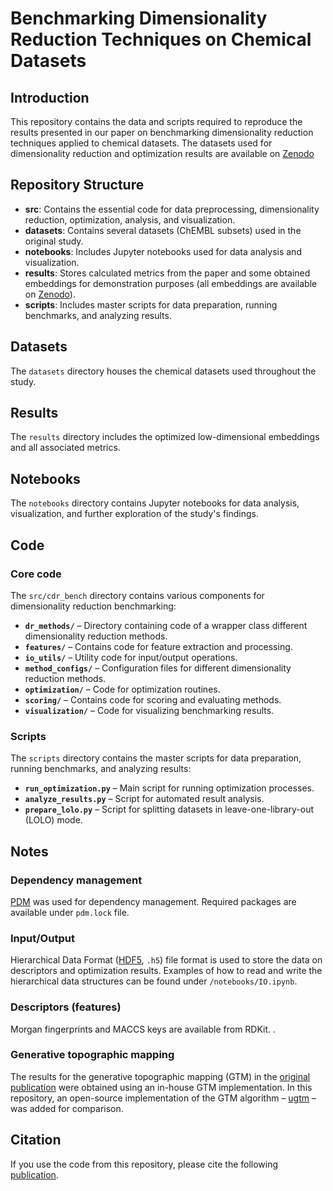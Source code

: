 # Benchmarking Dimensionality Reduction Techniques on Chemical Datasets

## Introduction
This repository contains the data and scripts required to reproduce the results presented in our paper on benchmarking dimensionality reduction techniques applied to chemical datasets.
The datasets used for dimensionality reduction and optimization results are available on [Zenodo](https://doi.org/10.5281/zenodo.13752690)

## Repository Structure

- **src**: Contains the essential code for data preprocessing, dimensionality reduction, optimization, analysis, and visualization.
- **datasets**: Contains several datasets (ChEMBL subsets) used in the original study.
- **notebooks**: Includes Jupyter notebooks used for data analysis and visualization.
- **results**: Stores calculated metrics from the paper and some obtained embeddings for demonstration purposes (all embeddings are available on [Zenodo](https://doi.org/10.5281/zenodo.13752690)).
- **scripts**: Includes master scripts for data preparation, running benchmarks, and analyzing results.

## Datasets
The `datasets` directory houses the chemical datasets used throughout the study.

## Results
The `results` directory includes the optimized low-dimensional embeddings and all associated metrics.

## Notebooks
The `notebooks` directory contains Jupyter notebooks for data analysis, visualization, and further exploration of the study's findings.

## Code
### Core code
The `src/cdr_bench` directory contains various components for dimensionality reduction benchmarking:

- **`dr_methods/`** – Directory containing code of a wrapper class different dimensionality reduction methods.
- **`features/`** – Contains code for feature extraction and processing.
- **`io_utils/`** – Utility code for input/output operations.
- **`method_configs/`** – Configuration files for different dimensionality reduction methods.
- **`optimization/`** – Code for optimization routines.
- **`scoring/`** – Contains code for scoring and evaluating methods.
- **`visualization/`** – Code for visualizing benchmarking results.



### Scripts

The `scripts` directory contains the master scripts for data preparation, running benchmarks, and analyzing results:

- **`run_optimization.py`** – Main script for running optimization processes.
- **`analyze_results.py`** – Script for automated result analysis.
- **`prepare_lolo.py`** – Script for splitting datasets in leave-one-library-out (LOLO) mode.


## Notes

### Dependency management
[PDM](https://pdm-project.org/latest/) was used for dependency management. Required packages are available under `pdm.lock` file.

### Input/Output
Hierarchical Data Format ([HDF5](https://docs.hdfgroup.org/hdf5/v1_14/_intro_h_d_f5.html), `.h5`) file format is used to store the data on descriptors and optimization results. Examples of how to read and write the hierarchical data structures can be found under `/notebooks/IO.ipynb`.

### Descriptors (features)
Morgan fingerprints and MACCS keys are available from RDKit. .

### Generative topographic mapping
The results for the generative topographic mapping (GTM) in the [original publication](https://chemrxiv.org/engage/chemrxiv/article-details/66bb4da5f3f4b05290bccb6e) were obtained using an in-house GTM implementation. In this repository, an open-source implementation of the GTM algorithm – [ugtm](https://github.com/hagax8/ugtm) – was added for comparison.

## Citation
If you use the code from this repository, please cite the following [publication](https://chemrxiv.org/engage/chemrxiv/article-details/66bb4da5f3f4b05290bccb6e).